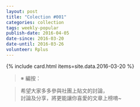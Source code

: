 ```yaml
---
layout: post
title: "Colection #001"
categories: collection
tags: weekly-popular
publish-date: 2016-04-05
date-since: 2016-03-20
date-until: 2016-03-26
volunteer: Rplus
---
```


{% include card.html items=site.data.2016-03-20 %}

> ※ 編按：

> 希望大家多多參與社團上貼文的討論，  
> 討論及分享，將更能讓你喜愛的文章上榜唷~
